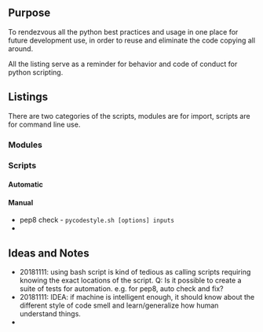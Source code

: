 

## Purpose

To rendezvous all the python best practices and usage in one place for future development use, in order to reuse and eliminate the code copying all around.

All the listing serve as a reminder for behavior and code of conduct for python scripting.

## Listings

There are two categories of the scripts, modules are for import, scripts are for command line use.

### Modules





### Scripts

#### Automatic



#### Manual

* pep8 check  - `pycodestyle.sh [options] inputs`
* 





## Ideas and Notes

* 20181111:  using bash script is kind of tedious as calling scripts requiring knowing the exact locations of the script. Q: Is it possible to create a suite of tests for automation. e.g. for pep8, auto check and fix?
* 20181111: IDEA: if machine is intelligent enough, it should know about the different style of code smell and learn/generalize how human understand things.
* 

